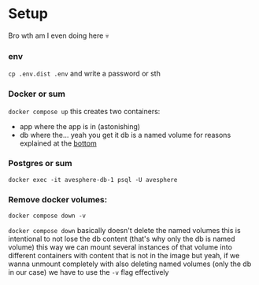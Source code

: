 # Setup

Bro wth am I even doing here :skull:

### env

`cp .env.dist .env` and write a password or sth

### Docker or sum

`docker compose up`
this creates two containers:

- app where the app is in (astonishing)
- db where the... yeah you get it
  db is a named volume for reasons explained at the [bottom](#remove-docker-volumes)

### Postgres or sum

`docker exec -it avesphere-db-1 psql -U avesphere`

### Remove docker volumes:

`docker compose down -v`

`docker compose down` basically doesn't delete the named volumes
this is intentional to not lose the db content (that's why only the db is named volume)
this way we can mount several instances of that volume into different containers with content that is not in the image
but yeah, if we wanna unmount completely with also deleting named volumes (only the db in our case) we have to use the `-v` flag effectively
